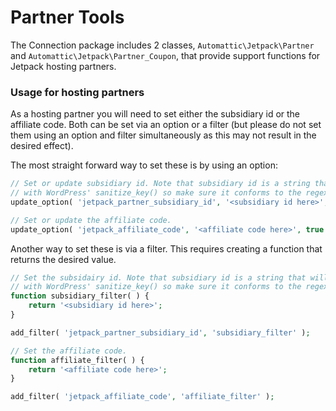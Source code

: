 # Partner Tools

The Connection package includes 2 classes, `Automattic\Jetpack\Partner` and `Automattic\Jetpack\Partner_Coupon`, that provide support functions for Jetpack hosting partners.

### Usage for hosting partners

As a hosting partner you will need to set either the subsidiary id or the affiliate code. Both can be set via an option or a filter (but please do not set them using an option and filter simultaneously as this may not result in the desired effect).

The most straight forward way to set these is by using an option:

```php
// Set or update subsidiary id. Note that subsidiary id is a string that will be filtered
// with WordPress' sanitize_key() so make sure it conforms to the regex [^a-z0-9_\-].
update_option( 'jetpack_partner_subsidiary_id', '<subsidiary id here>', true );

// Set or update the affiliate code.
update_option( 'jetpack_affiliate_code', '<affiliate code here>', true );
```

Another way to set these is via a filter. This requires creating a function that returns the desired value.

```php
// Set the subsidairy id. Note that subsidiary id is a string that will be filtered
// with WordPress' sanitize_key() so make sure it conforms to the regex [^a-z0-9_\-].
function subsidiary_filter( ) {
	return '<subsidiary id here>';
}

add_filter( 'jetpack_partner_subsidiary_id', 'subsidiary_filter' );

// Set the affiliate code.
function affiliate_filter( ) {
	return '<affiliate code here>';
}

add_filter( 'jetpack_affiliate_code', 'affiliate_filter' );
```
